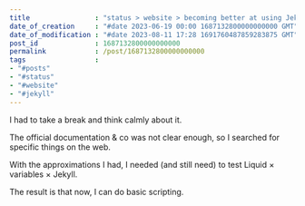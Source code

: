 ```yaml
---
title                : "status > website > becoming better at using Jekyll"
date_of_creation     : "#date 2023-06-19 00:00 1687132800000000000 GMT"
date_of_modification : "#date 2023-08-11 17:28 1691760487859283875 GMT"
post_id              : 1687132800000000000
permalink            : /post/1687132800000000000
tags                 : 
- "#posts"
- "#status"
- "#website"
- "#jekyll"
---
```

I had to take a break and think calmly about it.

The official documentation & co was not clear enough, so I searched for specific things on the web.

With the approximations I had, I needed (and still need) to test Liquid × variables × Jekyll.

The result is that now, I can do basic scripting.

